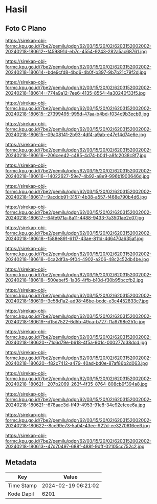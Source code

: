 # Hasil

## Foto C Plano

https://sirekap-obj-formc.kpu.go.id/7be2/pemilu/pdpr/62/03/15/20/02/6203152002002-20240218-180612--f459891d-eb7c-4554-9243-282a5ac68761.jpg

https://sirekap-obj-formc.kpu.go.id/7be2/pemilu/pdpr/62/03/15/20/02/6203152002002-20240218-180614--bde9cfd8-4bd6-4b0f-b397-9b7b21c79f2d.jpg

https://sirekap-obj-formc.kpu.go.id/7be2/pemilu/pdpr/62/03/15/20/02/6203152002002-20240218-180614--774a9a12-7ee6-4135-8554-4a30240f33f5.jpg

https://sirekap-obj-formc.kpu.go.id/7be2/pemilu/pdpr/62/03/15/20/02/6203152002002-20240218-180615--27399495-995d-47aa-b4bd-f034c9b3ecb9.jpg

https://sirekap-obj-formc.kpu.go.id/7be2/pemilu/pdpr/62/03/15/20/02/6203152002002-20240218-180615--09a08141-2b93-4df4-a9ab-e47e14d74e6e.jpg

https://sirekap-obj-formc.kpu.go.id/7be2/pemilu/pdpr/62/03/15/20/02/6203152002002-20240218-180616--206cee42-c485-4d74-b0d1-a8fc2038c8f7.jpg

https://sirekap-obj-formc.kpu.go.id/7be2/pemilu/pdpr/62/03/15/20/02/6203152002002-20240218-180616--14022627-59e7-4b92-a8e9-996b1900646d.jpg

https://sirekap-obj-formc.kpu.go.id/7be2/pemilu/pdpr/62/03/15/20/02/6203152002002-20240218-180617--9acddb91-3157-4b38-a557-f468e790b4d6.jpg

https://sirekap-obj-formc.kpu.go.id/7be2/pemilu/pdpr/62/03/15/20/02/6203152002002-20240218-180617--64fe971a-8a11-4488-9433-7a3501ae2c07.jpg

https://sirekap-obj-formc.kpu.go.id/7be2/pemilu/pdpr/62/03/15/20/02/6203152002002-20240218-180618--f588e891-6117-43ae-811d-4d6470a635af.jpg

https://sirekap-obj-formc.kpu.go.id/7be2/pemilu/pdpr/62/03/15/20/02/6203152002002-20240218-180618--0ca2df3a-9f04-4902-a206-48c2c52db4be.jpg

https://sirekap-obj-formc.kpu.go.id/7be2/pemilu/pdpr/62/03/15/20/02/6203152002002-20240218-180618--500ebef5-1a36-4ffb-b10d-f30b95bccfb2.jpg

https://sirekap-obj-formc.kpu.go.id/7be2/pemilu/pdpr/62/03/15/20/02/6203152002002-20240218-180619--3c58d1a2-ad98-46be-bcdc-e3c4452833c7.jpg

https://sirekap-obj-formc.kpu.go.id/7be2/pemilu/pdpr/62/03/15/20/02/6203152002002-20240218-180619--d15d7522-6d5b-49ca-b727-f1a9798e251c.jpg

https://sirekap-obj-formc.kpu.go.id/7be2/pemilu/pdpr/62/03/15/20/02/6203152002002-20240218-180620--71c6d79e-b618-4f5a-901c-000277d38dcd.jpg

https://sirekap-obj-formc.kpu.go.id/7be2/pemilu/pdpr/62/03/15/20/02/6203152002002-20240218-180620--f82c7412-a479-40ad-bd0e-87af86b2d063.jpg

https://sirekap-obj-formc.kpu.go.id/7be2/pemilu/pdpr/62/03/15/20/02/6203152002002-20240218-180621--207b2069-263f-4f35-8764-808cb9f394a8.jpg

https://sirekap-obj-formc.kpu.go.id/7be2/pemilu/pdpr/62/03/15/20/02/6203152002002-20240218-180621--678aac3d-ff49-4953-91e8-34e92efcee6a.jpg

https://sirekap-obj-formc.kpu.go.id/7be2/pemilu/pdpr/62/03/15/20/02/6203152002002-20240218-180622--8ce99e73-5a04-43ee-922d-ee3270616ee6.jpg

https://sirekap-obj-formc.kpu.go.id/7be2/pemilu/pdpr/62/03/15/20/02/6203152002002-20240218-180613--47d70497-688f-488f-9dff-02105cc752c2.jpg


## Metadata

| Key        | Value               |
| ---------- | ------------------- |
| Time Stamp | 2024-02-19 06:21:02 |
| Kode Dapil | 6201                |



